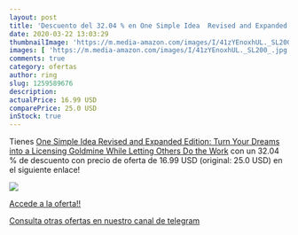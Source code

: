 ```yaml
---
layout: post
title: 'Descuento del 32.04 % en One Simple Idea  Revised and Expanded Ed'
date: 2020-03-22 13:03:29
thumbnailImage: 'https://m.media-amazon.com/images/I/41zYEnoxhUL._SL200_.jpg'
images: [ 'https://m.media-amazon.com/images/I/41zYEnoxhUL._SL200_.jpg' ]
comments: true
category: ofertas
author: ring
slug: 1259589676
description:
actualPrice: 16.99 USD
comparePrice: 25.0 USD
inStock: true
---
```


Tienes [One Simple Idea  Revised and Expanded Edition: Turn Your Dreams into a Licensing Goldmine While Letting Others Do the Work](https://www.amazon.com/dp/1259589676/?tag=redken08-20) con un 32.04 % de descuento con precio de oferta de 16.99 USD (original: 25.0 USD) en el siguiente enlace!

[![](https://m.media-amazon.com/images/I/41zYEnoxhUL._SL200_.jpg)](https://www.amazon.com/dp/1259589676/?tag=redken08-20)

[Accede a la oferta!!](https://www.amazon.com/dp/1259589676/?tag=redken08-20)

[Consulta otras ofertas en nuestro canal de telegram](https://t.me/s/ofertas25)
